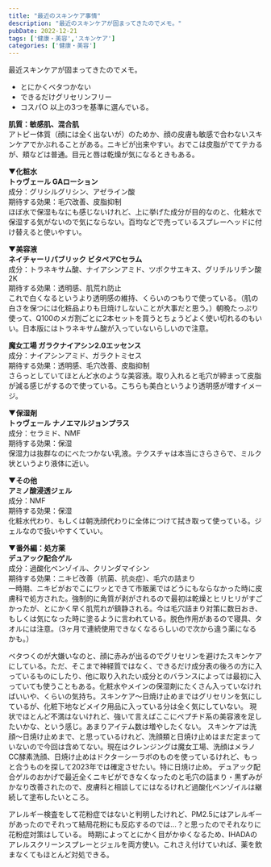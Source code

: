 ```yaml
---
title: "最近のスキンケア事情"
description: "最近のスキンケアが固まってきたのでメモ。"
pubDate: 2022-12-21
tags: ['健康・美容','スキンケア']
categories: ['健康・美容']
---
```


最近スキンケアが固まってきたのでメモ。
- とにかくベタつかない
- できるだけグリセリンフリー
- コスパ○ 
以上の3つを基準に選んでいる。

**肌質：敏感肌、混合肌**  
アトピー体質（顔には全く出ないが）のためか、顔の皮膚も敏感で合わないスキンケアでかぶれることがある。ニキビが出来やすい。おでこは皮脂がでてテカるが、頬などは普通。目元と唇は乾燥が気になるときもある。

**▼化粧水**  
**トゥヴェール GAローション**  
成分：グリシルグリシン、アゼライン酸  
期待する効果：毛穴改善、皮脂抑制  
ほぼ水で保湿もなにも感じないけれど、上に挙げた成分が目的なのと、化粧水で保湿する気がないので気にならない。百均などで売っているスプレーヘッドに付け替えると使いやすい。

**▼美容液**  
**ネイチャーリパブリック ビタペアCセラム**  
成分：トラネキサム酸、ナイアシンアミド、ツボクサエキス、グリチルリチン酸2K  
期待する効果：透明感、肌荒れ防止  
これで白くなるというより透明感の維持、くらいのつもりで使っている。（肌の白さを保つには化粧品よりも日焼けしないことが大事だと思う。）朝晩たっぷり使って、Q100のメガ割ごとに2本セットを買うとちょうどよく使い切れるのもいい。日本版にはトラネキサム酸が入っていないらしいので注意。

**魔女工場 ガラクナイアシン2.0エッセンス**  
成分：ナイアシンアミド、ガラクトミセス  
期待する効果：透明感、毛穴改善、皮脂抑制  
さらっとしていてほとんど水のような美容液。取り入れると毛穴が締まって皮脂が減る感じがするので使っている。こちらも美白というより透明感が増すイメージ。 

**▼保湿剤**  
**トゥヴェール ナノエマルジョンプラス**  
成分：セラミド、NMF  
期待する効果：保湿  
保湿力は抜群なのにべたつかない乳液。テクスチャは本当にさらさらで、ミルク状というより液体に近い。

**▼その他**  
**アミノ酸浸透ジェル**  
成分：NMF  
期待する効果：保湿  
化粧水代わり、もしくは朝洗顔代わりに全体につけて拭き取って使っている。ジェルなので扱いやすくていい。

**▼番外編：処方薬**  
**デュアック配合ゲル**  
成分：過酸化ベンゾイル、クリンダマイシン  
期待する効果：ニキビ改善（抗菌、抗炎症）、毛穴の詰まり  
一時期、ニキビがおでこにワッとできて市販薬ではどうにもならなかった時に皮膚科で処方された。強制的に角質が剥がされるので最初は乾燥とヒリヒリがすごかったが、とにかく早く肌荒れが鎮静される。今は毛穴詰まり対策に数日おき、もしくは気になった時に塗るように言われている。脱色作用があるので寝具、タオルには注意。（3ヶ月で連続使用できなくなるらしいので次から違う薬になるかも。）

ベタつくのが大嫌いなのと、顔に赤みが出るのでグリセリンを避けたスキンケアにしている。ただ、そこまで神経質ではなく、できるだけ成分表の後ろの方に入っているものにしたり、他に取り入れたい成分とのバランスによっては最初に入っていても使うこともある。化粧水やメインの保湿剤にたくさん入っていなければいいや、くらいの気持ち。スキンケア〜日焼け止めまではグリセリンを気にしているが、化粧下地などメイク用品に入っている分は全く気にしていない。
現状でほとんど不満はないけれど、強いて言えばここにペプチド系の美容液を足したいかな、という感じ。あまりアイテム数は増やしたくない。
スキンケアは洗顔〜日焼け止めまで、と思っているけれど、洗顔類と日焼け止めはまだ定まっていないので今回は含めてない。現在はクレンジングは魔女工場、洗顔はメラノCC酵素洗顔、日焼け止めはドクターシーラボのものを使っているけれど、もっと合うものを探して2023年では確定させたい。特に日焼け止め。
デュアック配合ゲルのおかげで最近全くニキビができなくなったのと毛穴の詰まり・黒ずみがかなり改善されたので、皮膚科と相談してにはなるけれど過酸化ベンゾイルは継続して塗布したいところ。

アレルギー検査をして花粉症ではないと判明したけれど、PM2.5にはアレルギーがあったのでそれって結局花粉にも反応するのでは…？と思ったのでそれなりに花粉症対策はしている。
時期によってとにかく目がかゆくなるため、IHADAのアレルスクリーンスプレーとジェルを両方使い。これさえ付けていれば、薬を飲まなくてもほとんど対処できる。